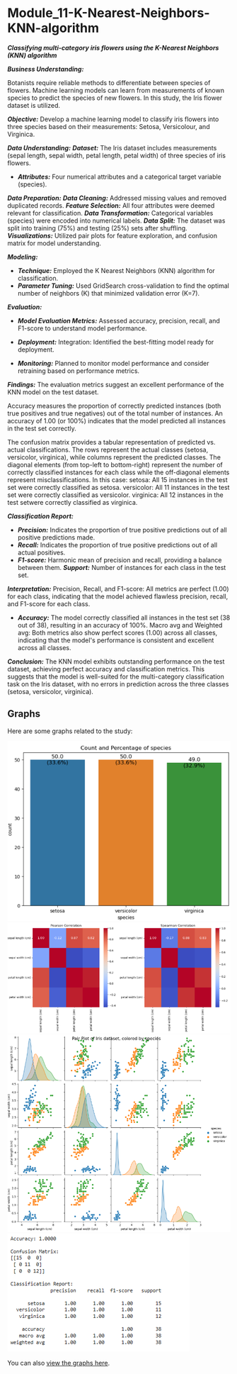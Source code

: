 # Module_11-K-Nearest-Neighbors-KNN-algorithm

***Classifying multi-category iris flowers using the K-Nearest Neighbors (KNN) algorithm*** <br>

***Business Understanding:***

Botanists require reliable methods to differentiate between species of flowers. Machine learning models can learn from measurements of known species to predict the species of new flowers. In this study, the Iris flower dataset is utilized.

***Objective:*** Develop a machine learning model to classify iris flowers into three species based on their measurements: Setosa, Versicolour, and Virginica.

***Data Understanding:***
***Dataset:*** The Iris dataset includes measurements (sepal length, sepal width, petal length, petal width) of three species of iris flowers. 
* ***Attributes:*** Four numerical attributes and a categorical target variable (species).

***Data Preparation:***
***Data Cleaning:*** Addressed missing values and removed duplicated records. 
***Feature Selection:*** All four attributes were deemed relevant for classification. 
***Data Transformation:*** Categorical variables (species) were encoded into numerical labels. 
***Data Split:*** The dataset was split into training (75%) and testing (25%) sets after shuffling. 
***Visualizations:*** Utilized pair plots for feature exploration, and confusion matrix for model understanding.

***Modeling:***
* ***Technique:*** Employed the K Nearest Neighbors (KNN) algorithm for classification. 
* ***Parameter Tuning:*** Used GridSearch cross-validation to find the optimal number of neighbors (K) that minimized validation error (K=7).

***Evaluation:***
* ***Model Evaluation Metrics:*** Assessed accuracy, precision, recall, and F1-score to understand model performance.

* ***Deployment:*** Integration: Identified the best-fitting model ready for deployment. 
* ***Monitoring:*** Planned to monitor model performance and consider retraining based on performance metrics.

***Findings:***
The evaluation metrics suggest an excellent performance of the KNN model on the test dataset.

Accuracy measures the proportion of correctly predicted instances (both true positives and true negatives) out of the total number of instances. An accuracy of 1.00 (or 100%) indicates that the model predicted all instances in the test set correctly.

The confusion matrix provides a tabular representation of predicted vs. actual classifications. The rows represent the actual classes (setosa, versicolor, virginica), while columns represent the predicted classes. The diagonal elements (from top-left to bottom-right) represent the number of correctly classified instances for each class while the off-diagonal elements represent misclassifications. In this case: setosa: All 15 instances in the test set were correctly classified as setosa. versicolor: All 11 instances in the test set were correctly classified as versicolor. virginica: All 12 instances in the test setwere correctly classified as virginica.

***Classification Report:*** 
* ***Precision:*** Indicates the proportion of true positive predictions out of all positive predictions made.
* ***Recall:*** Indicates the proportion of true positive predictions out of all actual positives.
* ***F1-score:*** Harmonic mean of precision and recall, providing a balance between them.
***Support:*** Number of instances for each class in the test set.

***Interpretation:*** Precision, Recall, and F1-score: All metrics are perfect (1.00) for each class, indicating that the model achieved flawless precision, recall, and F1-score for each class. 
* ***Accuracy:*** The model correctly classified all instances in the test set (38 out of 38), resulting in an accuracy of 100%. Macro avg and Weighted avg: Both metrics also show perfect scores (1.00) across all classes, indicating that the model's performance is consistent and excellent across all classes.

***Conclusion:*** The KNN model exhibits outstanding performance on the test dataset, achieving perfect accuracy and classification metrics. This suggests that the model is well-suited for the multi-category classification task on the Iris dataset, with no errors in prediction across the three classes (setosa, versicolor, virginica).

## Graphs

Here are some graphs related to the study:

![bar](graphs/bar.png)
![corr](graphs/corr.png)
![scatter_plot](graphs/scatter_plot.png)
![class_report](graphs/class_report.png)

You can also [view the graphs here](graphs/).
